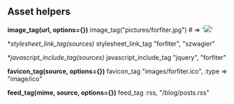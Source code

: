 ## Asset helpers

**image_tag(url, options={})**
    image_tag("pictures/forfiter.jpg") # => '<img src="pictures/forfiter.jpg" />'
    
**stylesheet_link_tag(*sources)**
    stylesheet_link_tag "forfiter", "szwagier"
    
**javascript_include_tag(*sources)**
    javascript_include_tag "jquery", "forfiter"
    
**favicon_tag(source, options={})**
    favicon_tag "images/forfiter.ico", :type => "image/ico"
    
**feed_tag(mime, source, options={})**
    feed_tag :rss, "/blog/posts.rss"

